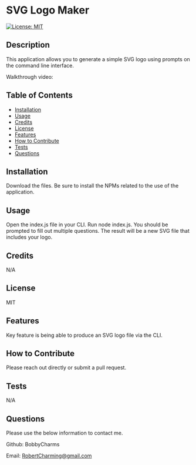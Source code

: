 # SVG Logo Maker

[![License: MIT](https://img.shields.io/badge/License-MIT-yellow.svg)](https://opensource.org/licenses/MIT)

## Description
This application allows you to generate a simple SVG logo using prompts on the command line interface. 

Walkthrough video: 

## Table of Contents
- [Installation](#installation)
- [Usage](#usage)
- [Credits](#credits)
- [License](#license)
- [Features](#features)
- [How to Contribute](#how-to-contribute)
- [Tests](#tests)
- [Questions](#questions)

## Installation
Download the files. Be sure to install the NPMs related to the use of the application.     

## Usage
Open the index.js file in your CLI. Run node index.js.  You should be prompted to fill out multiple questions. The result will be a new SVG file that includes your logo.     

## Credits
N/A

## License
MIT

## Features
Key feature is being able to produce an SVG logo file via the CLI. 

## How to Contribute
Please reach out directly or submit a pull request.       

## Tests
N/A

## Questions
Please use the below information to contact me. 

Github: BobbyCharms

Email: RobertCharming@gmail.com 
